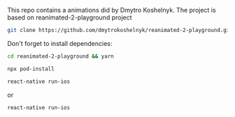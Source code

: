 

This repo contains a animations did by Dmytro Koshelnyk. The project is based on reanimated-2-playground project

```bash
git clone https://github.com/dmytrokoshelnyk/reanimated-2-playground.git
```

Don't forget to install dependencies:
```bash
cd reanimated-2-playground && yarn
```
```bash
npx pod-install
```

```bash
react-native run-ios
```
or 
```bash
react-native run-ios
```
